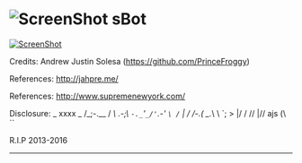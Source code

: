 ![ScreenShot](https://hostr.co/file/970/ceiIRJBaonDT/sboticon.png) sBot
===

[![ScreenShot](https://hostr.co/file/970/ilF6vwgDVrVJ/SBOTTT.png)](https://www.youtube.com/watch?v=tv7Q7u_CF0A)

Credits: Andrew Justin Solesa (https://github.com/PrinceFroggy)

References: http://jahpre.me/

References: http://www.supremenewyork.com/

Disclosure: _ xxxx _ /_;-.__ / _\ _.-;_\ `-._`'`_/'`.-' `\ /` | / /-.( \_._\ \ \`; > |/ / // |// ajs \(\ ``

R.I.P 2013-2016

------------------------------------------------------------------------------------------------------------------------------------------
